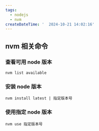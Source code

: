 ```yaml
---
tags:
  - nodejs
  - nvm
createDateTime: '  2024-10-21 14:02:16'
---
```


## nvm 相关命令

### 查看可用 node 版本

```shell
nvm list available
```

### 安装 node 版本

```shell
nvm install latest | 指定版本号
```

### 使用指定 node 版本

```shell
nvm use 指定版本号
```
